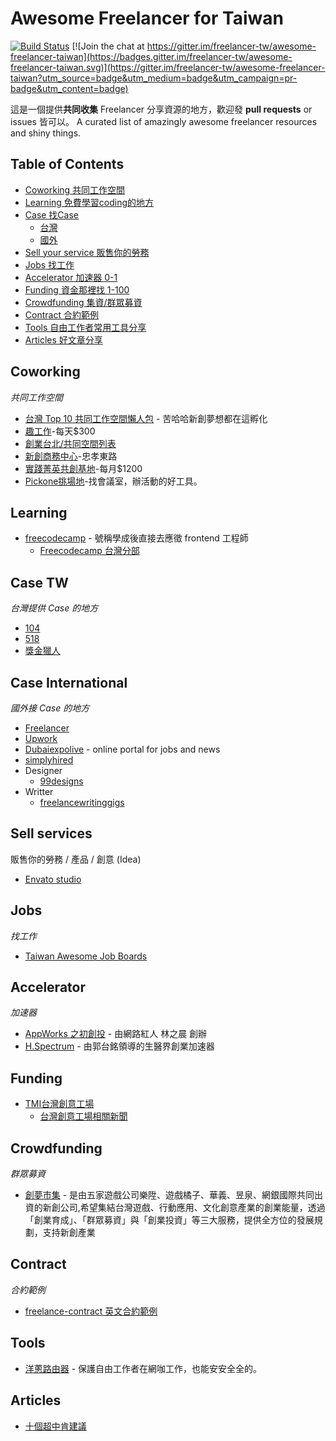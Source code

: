 # Awesome Freelancer for Taiwan 

[![Build Status](https://api.travis-ci.org/freelancer-tw/awesome-freelancer-taiwan.svg)](https://travis-ci.org/freelancer-tw/awesome-freelancer-taiwan)
[![Join the chat at https://gitter.im/freelancer-tw/awesome-freelancer-taiwan](https://badges.gitter.im/freelancer-tw/awesome-freelancer-taiwan.svg)](https://gitter.im/freelancer-tw/awesome-freelancer-taiwan?utm_source=badge&utm_medium=badge&utm_campaign=pr-badge&utm_content=badge)

這是一個提供**共同收集** Freelancer 分享資源的地方，歡迎發 **pull requests** or issues 皆可以。
A curated list of amazingly awesome freelancer resources and shiny things.


## Table of Contents
- [Coworking 共同工作空間](#coworking)
- [Learning 免費學習coding的地方](#learning)
- [Case 找Case](#case-tw)
   - [台灣](#case-tw)
   - [國外](#case-international)
- [Sell your service 販售你的勞務](#sell-services) 
- [Jobs 找工作](#jobs)
- [Accelerator 加速器 0-1](#accelerator)
- [Funding 資金那裡找 1-100](#funding)
- [Crowdfunding 集資/群眾募資](#crowdfunding)
- [Contract 合約範例](contract)
- [Tools 自由工作者常用工具分享](#tools)
- [Articles 好文章分享](#articles)

## Coworking
*共同工作空間*
* [台灣 Top 10 共同工作空間懶人包](https://buzzorange.com/techorange/2015/06/08/foreignmedia-tw10cowsoace-harryhsu/) - 苦哈哈新創夢想都在這孵化
* [趣工作](http://www.keepworkingtaipei.com/)-每天$300
* [創業台北/共同空間列表](https://www.startup.taipei/archives/place_type/space)
* [新創商務中心](https://www.facebook.com/startupsTWn/services)-忠孝東路
* [實踐菁英共創基地](https://www.facebook.com/DoersCowork.Taipei/services)-每月$1200
* [Pickone挑場地](http://www.pickoneplace.com/)-找會議室，辦活動的好工具。

## Learning
* [freecodecamp](https://www.freecodecamp.com/) - 號稱學成後直接去應徵 frontend 工程師
   * [Freecodecamp 台灣分部](https://www.facebook.com/groups/free.code.camp.taipei/) 

## Case TW
*台灣提供 Case 的地方*
* [104](http://case.104.com.tw/)
* [518](http://case.518.com.tw/)
* [獎金獵人](https://bhuntr.com/tw)

## Case International
*國外接 Case 的地方*
* [Freelancer](https://www.freelancer.com/)
* [Upwork](https://www.upwork.com/)
* [Dubaiexpolive](http://www.dubaiexpolive.com/) - online portal for jobs and news
* [simplyhired](http://www.simplyhired.com/)
* Designer
   * [99designs](https://99designs.com/)
* Writter
   * [freelancewritinggigs](http://www.freelancewritinggigs.com/) 

## Sell services
販售你的勞務 / 產品 / 創意 (Idea)
* [Envato studio](https://studio.envato.com)

## Jobs
*找工作*
* [Taiwan Awesome Job Boards](https://github.com/freelancer-tw/awesome-job-boards-taiwan)

## Accelerator
*加速器*
* [AppWorks 之初創投](https://appworks.tw/) - 由網路紅人 林之晨 創辦
* [H.Spectrum](https://www.facebook.com/ylhspectrum/) - 由郭台銘領導的生醫界創業加速器

## Funding
* [TMI台灣創意工場](http://tmi.vc/team)
   * [台灣創意工場相關新聞](http://www.bnext.com.tw/article/view/id/28293) 

## Crowdfunding
*群眾募資*
* [創夢市集](https://www.ditfunding.com) - 是由五家遊戲公司樂陞、遊戲橘子、華義、昱泉、網銀國際共同出資的新創公司,希望集結台灣遊戲、行動應用、文化創意產業的創業能量，透過「創業育成」、「群眾募資」與「創業投資」等三大服務，提供全方位的發展規劃，支持新創產業

## Contract
*合約範例*
* [freelance-contract 英文合約範例](https://github.com/ashedryden/freelance-contract/blob/master/README.md)

## Tools
* [洋蔥路由器](https://zh.wikipedia.org/wiki/Tor) - 保護自由工作者在網咖工作，也能安安全全的。

## Articles
* [十個超中肯建議](http://animapp.tw/blog/insight/topic/1686-10-tips-for-surviving-as-a-freelance-artist.html)
